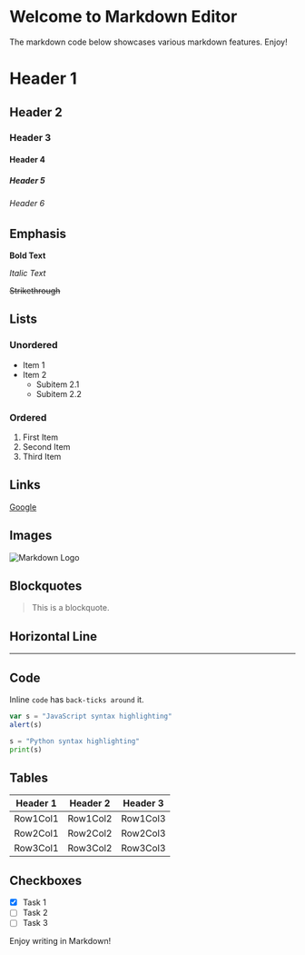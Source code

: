 # Welcome to Markdown Editor

The markdown code below showcases various markdown features. Enjoy!

# Header 1
## Header 2
### Header 3
#### Header 4
##### Header 5
###### Header 6

## Emphasis

**Bold Text**

*Italic Text*

~~Strikethrough~~

## Lists

### Unordered
- Item 1
- Item 2
  - Subitem 2.1
  - Subitem 2.2

### Ordered
1. First Item
2. Second Item
3. Third Item

## Links
[Google](http://www.google.com)

## Images
![Markdown Logo](https://markdowneditor.org/images/favicon-32x32.png)

## Blockquotes
> This is a blockquote. 

## Horizontal Line
---

## Code

Inline `code` has `back-ticks around` it.

```javascript
var s = "JavaScript syntax highlighting"
alert(s)
```

```python
s = "Python syntax highlighting"
print(s)
```

## Tables

| Header 1 | Header 2 | Header 3 |
|----------|----------|----------|
| Row1Col1 | Row1Col2 | Row1Col3 |
| Row2Col1 | Row2Col2 | Row2Col3 |
| Row3Col1 | Row3Col2 | Row3Col3 |

## Checkboxes
- [x] Task 1
- [ ] Task 2
- [ ] Task 3

Enjoy writing in Markdown!